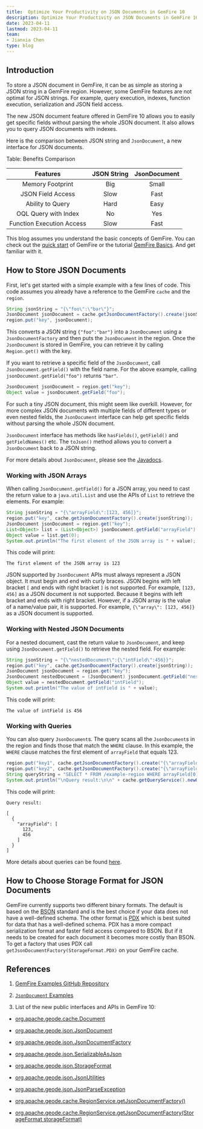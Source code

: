 ```yaml
---
title:  Optimize Your Productivity on JSON Documents in GemFire 10
description: Optimize Your Productivity on JSON Documents in GemFire 10
date: 2023-04-11
lastmod: 2023-04-11
team: 
- Jianxia Chen
type: blog
---
```


## Introduction

To store a JSON document in GemFire, it can be as simple as storing a JSON string in a GemFire region.
However, some GemFire features are not optimal for JSON strings.
For example, query execution, indexes, function execution, serialization and JSON field access.

The new JSON document feature offered in GemFire 10 allows you to easily get specific fields without
parsing the whole JSON document.
It also allows you to query JSON documents with indexes.

Here is the comparison between JSON string and `JsonDocument`, a new interface for JSON documents.

Table: Benefits Comparison

|         Features          | JSON String  |  JsonDocument  |
|:-------------------------:|:------------:|:--------------:|
|     Memory Footprint      |     Big      |     Small      |
|     JSON Field Access     |     Slow     |      Fast      |
|     Ability to Query      |     Hard     |      Easy      |
|   OQL Query with Index    |      No      |      Yes       |
| Function Execution Access |     Slow     |      Fast      |

This blog assumes you understand the basic concepts of GemFire. You can check out the
[quick start](https://docs.vmware.com/en/VMware-GemFire/10.0/gf/getting_started-15_minute_quickstart_gfsh.html) of GemFire
or the tutorial [GemFire Basics](https://gemfire.dev/tutorials/java/gemfire_basics/). And get familiar with it.

## How to Store JSON Documents

First, let's get started with a simple example with a few lines of code. 
This code assumes you already have a reference to the GemFire `cache` and the `region`.

```java
String jsonString = "{\"foo\":\"bar\"}";
JsonDocument jsonDocument = cache.getJsonDocumentFactory().create(jsonString);
region.put("key", jsonDocument);
```
This converts a JSON string `{"foo":"bar"}` into a `JsonDocument` using a `JsonDocumentFactory` 
and then puts the `JsonDocument` in the region.
Once the `JsonDocument` is stored in GemFire, you can retrieve it by calling `Region.get()` with the key.

If you want to retrieve a specific field of the `JsonDocument`, call `JsonDocument.getField()`
with the field name. For the above example, calling `jsonDocument.getField("foo")` returns `"bar"`.
```java
JsonDocument jsonDocument = region.get("key");
Object value = jsonDocument.getField("foo");
```
For such a tiny JSON document, this might seem like overkill. However, for more complex JSON documents with multiple
fields of different types or even nested fields, the `JsonDocument` interface can help get specific fields without
parsing the whole JSON document.

`JsonDocument` interface has methods like `hasFields()`, `getField()` and `getFieldNames()` etc.
The `toJson()` method allows you to convert a `JsonDocument` back to a JSON string.

For more details about `JsonDocument`, please see the [Javadocs](https://gemfire.docs.pivotal.io/apidocs/gf-100/org/apache/geode/json/JsonDocument.html).

### Working with JSON Arrays

When calling `JsonDocument.getField()` for a JSON array, you need to cast the return value to a `java.util.List` and use the APIs of
`List` to retrieve the elements. For example:
```java
String jsonString = "{\"arrayField\":[123, 456]}";
region.put("key", cache.getJsonDocumentFactory().create(jsonString));
JsonDocument jsonDocument = region.get("key");
List<Object> list = (List<Object>) jsonDocument.getField("arrayField");
Object value = list.get(0);
System.out.println("The first element of the JSON array is " + value);
```
This code will print:
```
The first element of the JSON array is 123
```

JSON supported by `JsonDocument` APIs must always represent a JSON object. It must begin and end with curly braces.
JSON begins with left bracket `[` and ends with right bracket `]` is not supported. 
For example, `[123, 456]` as a JSON document is not supported. Because it begins with left bracket and ends with right bracket.
However, if a JSON array is the value of a name/value pair, it is supported. 
For example, `{\"array\": [123, 456]}` as a JSON document is supported.

### Working with Nested JSON Documents

For a nested document, cast the return value to `JsonDocument`, and keep using `JsonDocument.getField()` to retrieve the nested field.
For example:
```java
String jsonString = "{\"nestedDocument\":{\"intField\":456}}";
region.put("key", cache.getJsonDocumentFactory().create(jsonString));
JsonDocument jsonDocument = region.get("key");
JsonDocument nestedDocument = (JsonDocument) jsonDocument.getField("nestedDocument");
Object value = nestedDocument.getField("intField");
System.out.println("The value of intField is " + value);
```
This code will print:
```
The value of intField is 456
```

### Working with Queries

You can also query `JsonDocument`s.
The query scans all the `JsonDocument`s in the region and finds those that match the `WHERE` clause.
In this example, the `WHERE` clause matches the first element of `arrayField` that equals 123.
```java
region.put("key1", cache.getJsonDocumentFactory().create("{\"arrayField\":[123, 456]}"));
region.put("key2", cache.getJsonDocumentFactory().create("{\"arrayField\":[\"abc\", \"def\"]}"));
String queryString = "SELECT * FROM /example-region WHERE arrayField[0]=123";
System.out.println("\nQuery result:\n\n" + cache.getQueryService().newQuery(queryString).execute());
```
This code will print:
```
Query result:

[
  {
    "arrayField": [
      123,
      456
    ]
  }
]
```
More details about queries can be found [here](https://docs.vmware.com/en/VMware-GemFire/10.0/gf/developing-querying_basics-chapter_overview.html).

## How to Choose Storage Format for JSON Documents

[//]: # (Different storage formats for the JSON documents are now supported to optimize different document types.)

[//]: # (For the schema-less JSON documents, the BSON storage format is optimal.)

[//]: # (For the schema-based JSON documents, the PDX storage format is optimal.)

[//]: # (Schema-based JSON documents tend to share the same field names.)

[//]: # (Schema-less JSON documents tend to have different field names.)

[//]: # (`RegionService.getJsonDocumentFactory&#40;StorageFormat.PDX&#41;`)

GemFire currently supports two different binary formats.
The default is based on the [BSON](https://bsonspec.org/) standard 
and is the best choice if your data does not have a well-defined schema.
The other format is [PDX](https://docs.vmware.com/en/VMware-GemFire/10.0/gf/developing-data_serialization-gemfire_pdx_serialization.html) 
which is best suited for data that has a well-defined schema.
PDX has a more compact serialization format and faster field access compared to BSON.
But if it needs to be created for each document it becomes more costly than BSON.
To get a factory that uses PDX call `getJsonDocumentFactory(StorageFormat.PDX)` on your GemFire cache.

## References

1. [GemFire Examples GitHub Repository](https://github.com/gemfire/gemfire-examples)

2. [`JsonDocument` Examples](https://github.com/gemfire/gemfire-examples/tree/main/feature-examples/json)

3. List of the new public interfaces and APIs in GemFire 10:

* [org.apache.geode.cache.Document](https://gemfire.docs.pivotal.io/apidocs/gf-100/org/apache/geode/cache/Document.html)

* [org.apache.geode.json.JsonDocument](https://gemfire.docs.pivotal.io/apidocs/gf-100/org/apache/geode/json/JsonDocument.html)

* [org.apache.geode.json.JsonDocumentFactory](https://gemfire.docs.pivotal.io/apidocs/gf-100/org/apache/geode/json/JsonDocumentFactory.html)

* [org.apache.geode.json.SerializableAsJson](https://gemfire.docs.pivotal.io/apidocs/gf-100/org/apache/geode/json/SerializableAsJson.html)

* [org.apache.geode.json.StorageFormat](https://gemfire.docs.pivotal.io/apidocs/gf-100/org/apache/geode/json/StorageFormat.html)

* [org.apache.geode.json.JsonUtilities](https://gemfire.docs.pivotal.io/apidocs/gf-100/org/apache/geode/json/JsonUtilities.html)

* [org.apache.geode.json.JsonParseException](https://gemfire.docs.pivotal.io/apidocs/gf-100/org/apache/geode/json/JsonParseException.html)

* [org.apache.geode.cache.RegionService.getJsonDocumentFactory()](https://gemfire.docs.pivotal.io/apidocs/gf-100/org/apache/geode/cache/RegionService.html#getJsonDocumentFactory--)

* [org.apache.geode.cache.RegionService.getJsonDocumentFactory(StorageFormat storageFormat)](https://gemfire.docs.pivotal.io/apidocs/gf-100/org/apache/geode/cache/RegionService.html#getJsonDocumentFactory-org.apache.geode.json.StorageFormat-)